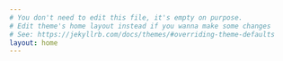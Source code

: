 ```yaml
---
# You don't need to edit this file, it's empty on purpose.
# Edit theme's home layout instead if you wanna make some changes
# See: https://jekyllrb.com/docs/themes/#overriding-theme-defaults
layout: home
---
```


<style>
.links line {
  stroke: #aaa;
}

.nodes circle {
  pointer-events: all;
  stroke: none;
  stroke-width: 40px;
  fill: #aaa;
}

.nodes text {
    dominant-baseline: middle;
    text-anchor: middle;
}
</style>
<svg class="projects" width="600" height="600"></svg>
<script src="https://d3js.org/d3.v4.min.js"></script>
<script src="/projects.js"></script>

